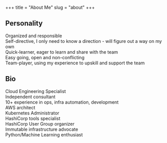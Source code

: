 +++
title = "About Me"
slug = "about"
+++

## Personality
Organized and responsible  
Self-directive, I only need to know a direction - will figure out a way on my own  
Quick-learner, eager to learn and share with the team  
Easy going, open and non-conflicting  
Team-player, using my experience to upskill and support the team

## Bio 
Cloud Engineering Specialist  
Independent consultant  
10+ experience in ops, infra automation, development  
AWS architect  
Kubernetes Administrator  
HashiCorp tools specialist  
HashiCorp User Group organizer  
Immutable infrastructure advocate  
Python/Machine Learning enthusiast  
